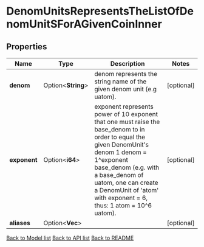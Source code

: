 # DenomUnitsRepresentsTheListOfDenomUnitSForAGivenCoinInner

## Properties

Name | Type | Description | Notes
------------ | ------------- | ------------- | -------------
**denom** | Option<**String**> | denom represents the string name of the given denom unit (e.g uatom). | [optional]
**exponent** | Option<**i64**> | exponent represents power of 10 exponent that one must raise the base_denom to in order to equal the given DenomUnit's denom 1 denom = 1^exponent base_denom (e.g. with a base_denom of uatom, one can create a DenomUnit of 'atom' with exponent = 6, thus: 1 atom = 10^6 uatom). | [optional]
**aliases** | Option<**Vec<String>**> |  | [optional]

[Back to Model list](../README.md#documentation-for-models) [Back to API list](../README.md#documentation-for-api-endpoints) [Back to README](../README.md)


